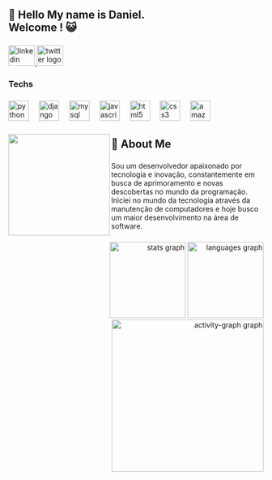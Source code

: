 <h2 align="left">👋 Hello My name is Daniel.<br>Welcome ! 😺</h2>

###

<div align="left">
  <a href="https://abrir.link/dGxNQ" target="_blank">
    <img src="https://raw.githubusercontent.com/maurodesouza/profile-readme-generator/master/src/assets/icons/social/linkedin/default.svg" width="52" height="40" alt="linkedin logo"  />
  </a>
  <a href="https://x.com/DanielRosa17472" target="_blank">
    <img src="https://raw.githubusercontent.com/maurodesouza/profile-readme-generator/master/src/assets/icons/social/twitter/default.svg" width="52" height="40" alt="twitter logo"  />
  </a>
</div>

###

<h3 align="left">Techs</h3>

###

<div align="left">
  <img src="https://cdn.jsdelivr.net/gh/devicons/devicon/icons/python/python-original.svg" height="40" alt="python logo"  />
  <img width="12" />
  <img src="https://cdn.jsdelivr.net/gh/devicons/devicon/icons/django/django-plain.svg" height="40" alt="django logo"  />
  <img width="12" />
  <img src="https://cdn.jsdelivr.net/gh/devicons/devicon/icons/mysql/mysql-original.svg" height="40" alt="mysql logo"  />
  <img width="12" />
  <img src="https://cdn.jsdelivr.net/gh/devicons/devicon/icons/javascript/javascript-original.svg" height="40" alt="javascript logo"  />
  <img width="12" />
  <img src="https://cdn.jsdelivr.net/gh/devicons/devicon/icons/html5/html5-original.svg" height="40" alt="html5 logo"  />
  <img width="12" />
  <img src="https://cdn.jsdelivr.net/gh/devicons/devicon/icons/css3/css3-original.svg" height="40" alt="css3 logo"  />
  <img width="12" />
  <img src="https://skillicons.dev/icons?i=aws" height="40" alt="amazonwebservices logo"  />
</div>

###

<img align="left" height="200" src="https://i.gifer.com/Wfn7.gif"  />

###

<h2 align="left">🎉 About Me</h2>

###

<p align="left">Sou um desenvolvedor apaixonado por tecnologia e inovação, constantemente em busca de aprimoramento e novas descobertas no mundo da programação. Iniciei no mundo da tecnologia através da manutenção de computadores e hoje busco um maior desenvolvimento na área de software.</p>

###

<div align="right">
  <img src="https://github-readme-stats.vercel.app/api?username=Olliner&hide_title=false&hide_rank=false&show_icons=true&include_all_commits=true&count_private=true&disable_animations=false&theme=panda&locale=en&hide_border=false&order=1&custom_title=Olliner%20Stats" height="150" alt="stats graph"  />
  <img src="https://github-readme-stats.vercel.app/api/top-langs?username=Olliner&locale=en&hide_title=false&layout=compact&card_width=320&langs_count=5&theme=panda&hide_border=false&order=2" height="150" alt="languages graph"  />
  <img src="https://github-readme-activity-graph.vercel.app/graph?username=Olliner&radius=16&theme=nightowl&area=true&order=5&custom_title=Olliner_Contribution" height="300" alt="activity-graph graph"  />
</div>

###
